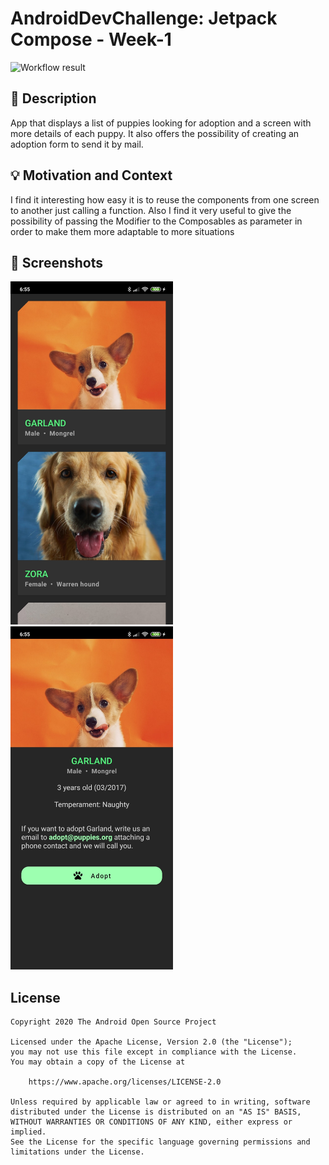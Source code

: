 # AndroidDevChallenge: Jetpack Compose - Week-1

<!--- Replace <OWNER> with your Github Username and <REPOSITORY> with the name of your repository. -->
<!--- You can find both of these in the url bar when you open your repository in github. -->
![Workflow result](https://github.com/DavidMendozaMartinez/AndroidDevChallenge-Jetpack-Compose-Week-1/workflows/Check/badge.svg)


## :scroll: Description
App that displays a list of puppies looking for adoption and a screen with more details of each puppy. It also offers the possibility of creating an adoption form to send it by mail.


## :bulb: Motivation and Context
<!--- Optionally point readers to interesting parts of your submission. -->
<!--- What are you especially proud of? -->
I find it interesting how easy it is to reuse the components from one screen to another just calling a function.
Also I find it very useful to give the possibility of passing the Modifier to the Composables as parameter in order to make them more adaptable to more situations

## :camera_flash: Screenshots
<!-- You can add more screenshots here if you like -->
<img src="/results/screenshot_1.png" width="260">&emsp;<img src="/results/screenshot_2.png" width="260">

## License
```
Copyright 2020 The Android Open Source Project

Licensed under the Apache License, Version 2.0 (the "License");
you may not use this file except in compliance with the License.
You may obtain a copy of the License at

    https://www.apache.org/licenses/LICENSE-2.0

Unless required by applicable law or agreed to in writing, software
distributed under the License is distributed on an "AS IS" BASIS,
WITHOUT WARRANTIES OR CONDITIONS OF ANY KIND, either express or implied.
See the License for the specific language governing permissions and
limitations under the License.
```